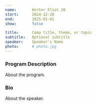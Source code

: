 ```yaml
---
name:       Winter Eliot 20
start:      2024-12-28
end:        2025-01-01
show:       false

title:      Camp title, theme, or topic
subtitle:   Optional subtitle
speaker:    Speaker's Name
photo:      # photo.jpg
---
```


### Program Description

About the program.

### Bio

About the speaker.
